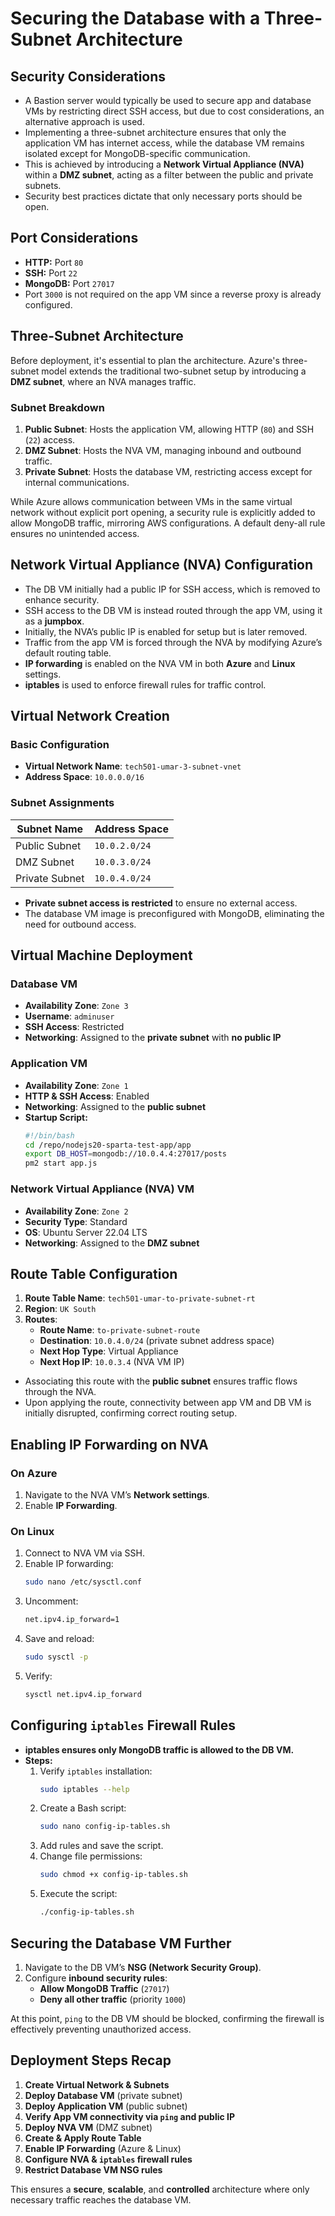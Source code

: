 # Securing the Database with a Three-Subnet Architecture

## Security Considerations

- A Bastion server would typically be used to secure app and database VMs by restricting direct SSH access, but due to cost considerations, an alternative approach is used.
- Implementing a three-subnet architecture ensures that only the application VM has internet access, while the database VM remains isolated except for MongoDB-specific communication.
- This is achieved by introducing a **Network Virtual Appliance (NVA)** within a **DMZ subnet**, acting as a filter between the public and private subnets.
- Security best practices dictate that only necessary ports should be open.

## Port Considerations

- **HTTP:** Port `80`
- **SSH:** Port `22`
- **MongoDB:** Port `27017`
- Port `3000` is not required on the app VM since a reverse proxy is already configured.

## Three-Subnet Architecture

Before deployment, it's essential to plan the architecture. Azure's three-subnet model extends the traditional two-subnet setup by introducing a **DMZ subnet**, where an NVA manages traffic. 

### Subnet Breakdown

1. **Public Subnet**: Hosts the application VM, allowing HTTP (`80`) and SSH (`22`) access.
2. **DMZ Subnet**: Hosts the NVA VM, managing inbound and outbound traffic.
3. **Private Subnet**: Hosts the database VM, restricting access except for internal communications.

While Azure allows communication between VMs in the same virtual network without explicit port opening, a security rule is explicitly added to allow MongoDB traffic, mirroring AWS configurations. A default deny-all rule ensures no unintended access.

## Network Virtual Appliance (NVA) Configuration

- The DB VM initially had a public IP for SSH access, which is removed to enhance security.
- SSH access to the DB VM is instead routed through the app VM, using it as a **jumpbox**.
- Initially, the NVA’s public IP is enabled for setup but is later removed.
- Traffic from the app VM is forced through the NVA by modifying Azure’s default routing table.
- **IP forwarding** is enabled on the NVA VM in both **Azure** and **Linux** settings.
- **iptables** is used to enforce firewall rules for traffic control.

## Virtual Network Creation

### Basic Configuration

- **Virtual Network Name**: `tech501-umar-3-subnet-vnet`
- **Address Space**: `10.0.0.0/16`

### Subnet Assignments

| Subnet Name     | Address Space  |
|----------------|---------------|
| Public Subnet  | `10.0.2.0/24`  |
| DMZ Subnet     | `10.0.3.0/24`  |
| Private Subnet | `10.0.4.0/24`  |

- **Private subnet access is restricted** to ensure no external access.
- The database VM image is preconfigured with MongoDB, eliminating the need for outbound access.

## Virtual Machine Deployment

### Database VM

- **Availability Zone**: `Zone 3`
- **Username**: `adminuser`
- **SSH Access**: Restricted
- **Networking**: Assigned to the **private subnet** with **no public IP**

### Application VM

- **Availability Zone**: `Zone 1`
- **HTTP & SSH Access**: Enabled
- **Networking**: Assigned to the **public subnet**
- **Startup Script:**
  ```bash
  #!/bin/bash
  cd /repo/nodejs20-sparta-test-app/app
  export DB_HOST=mongodb://10.0.4.4:27017/posts
  pm2 start app.js
  ```

### Network Virtual Appliance (NVA) VM

- **Availability Zone**: `Zone 2`
- **Security Type**: Standard
- **OS**: Ubuntu Server 22.04 LTS
- **Networking**: Assigned to the **DMZ subnet**

## Route Table Configuration

1. **Route Table Name**: `tech501-umar-to-private-subnet-rt`
2. **Region**: `UK South`
3. **Routes**:
   - **Route Name**: `to-private-subnet-route`
   - **Destination**: `10.0.4.0/24` (private subnet address space)
   - **Next Hop Type**: Virtual Appliance
   - **Next Hop IP**: `10.0.3.4` (NVA VM IP)

- Associating this route with the **public subnet** ensures traffic flows through the NVA.
- Upon applying the route, connectivity between app VM and DB VM is initially disrupted, confirming correct routing setup.

## Enabling IP Forwarding on NVA

### On Azure

1. Navigate to the NVA VM’s **Network settings**.
2. Enable **IP Forwarding**.

### On Linux

1. Connect to NVA VM via SSH.
2. Enable IP forwarding:
   ```bash
   sudo nano /etc/sysctl.conf
   ```
3. Uncomment:
   ```bash
   net.ipv4.ip_forward=1
   ```
4. Save and reload:
   ```bash
   sudo sysctl -p
   ```
5. Verify:
   ```bash
   sysctl net.ipv4.ip_forward
   ```

## Configuring `iptables` Firewall Rules

- **iptables ensures only MongoDB traffic is allowed to the DB VM.**
- **Steps:**
  1. Verify `iptables` installation:
     ```bash
     sudo iptables --help
     ```
  2. Create a Bash script:
     ```bash
     sudo nano config-ip-tables.sh
     ```
  3. Add rules and save the script.
  4. Change file permissions:
     ```bash
     sudo chmod +x config-ip-tables.sh
     ```
  5. Execute the script:
     ```bash
     ./config-ip-tables.sh
     ```

## Securing the Database VM Further

1. Navigate to the DB VM’s **NSG (Network Security Group)**.
2. Configure **inbound security rules**:
   - **Allow MongoDB Traffic** (`27017`)
   - **Deny all other traffic** (priority `1000`)

At this point, `ping` to the DB VM should be blocked, confirming the firewall is effectively preventing unauthorized access.

## Deployment Steps Recap

1. **Create Virtual Network & Subnets**
2. **Deploy Database VM** (private subnet)
3. **Deploy Application VM** (public subnet)
4. **Verify App VM connectivity via `ping` and public IP**
5. **Deploy NVA VM** (DMZ subnet)
6. **Create & Apply Route Table**
7. **Enable IP Forwarding** (Azure & Linux)
8. **Configure NVA & `iptables` firewall rules**
9. **Restrict Database VM NSG rules**

This ensures a **secure**, **scalable**, and **controlled** architecture where only necessary traffic reaches the database VM.


